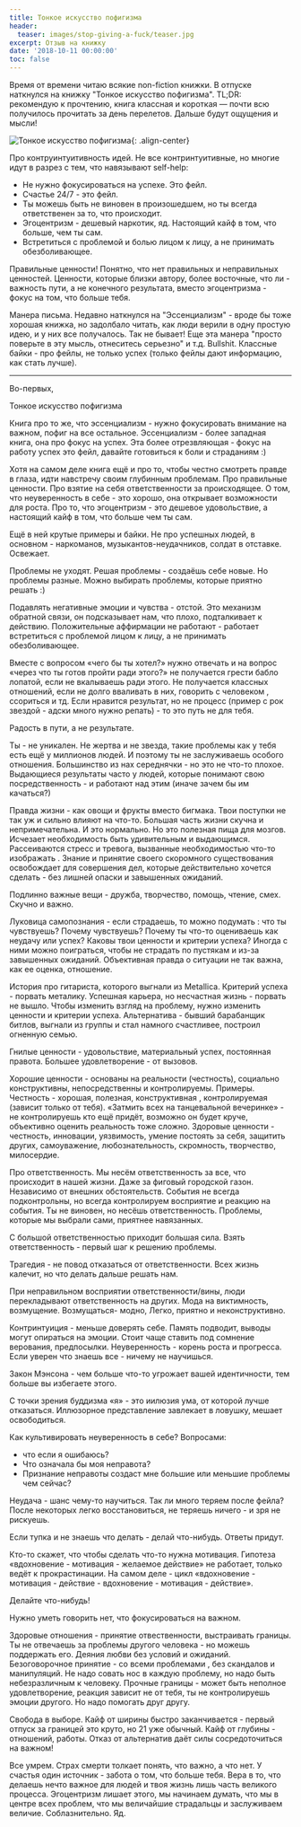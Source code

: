 ```yaml
---
title: Тонкое искусство пофигизма
header:
  teaser: images/stop-giving-a-fuck/teaser.jpg
excerpt: Отзыв на книжку
date: '2018-10-11 00:00:00'
toc: false
---
```


Время от времени читаю всякие non-fiction книжки. В отпуске наткнулся на книжку "Тонкое искуccтво пофигизма". TL;DR: рекомендую к прочтению, книга классная и короткая — почти всю получилось прочитать за день перелетов. Дальше будут ощущения и мысли!

![Тонкое искусство пофигизма](/images/stop-giving-a-fuck/teaser.png 'Тонкое искусство пофигизма'){: .align-center}

Про контруинтуитивность идей. Не все контринтуитивные, но многие идут в разрез с тем, что навязывают self-help:
- Не нужно фокусироваться на успехе. Это фейл.
- Счастье 24/7 - это фейл.
- Ты можешь быть не виновен в произошедшем, но ты всегда ответственен за то, что происходит.
- Эгоцентризм - дешевый наркотик, яд. Настоящий кайф в том, что больше, чем ты сам.
- Встретиться с проблемой и болью лицом к лицу, а не принимать обезболивающее.

Правильные ценности! Понятно, что нет правильных и неправильных ценностей. Ценности, которые близки автору, более восточные, что ли - важность пути, а не конечного результата, вместо эгоцентризма - фокус на том, что больше тебя. 

Манера письма. Недавно наткнулся на "Эссенциализм" - вроде бы тоже хорошая книжка, но задолбало читать, как люди верили в одну простую идею, и у них все получалось. Так не бывает! Еще эта манера "просто поверьте в эту мысль, отнеситесь серьезно" и т.д. Bullshit. Классные байки - про фейлы, не только успех (только фейлы дают информацию, как стать лучше).

------------------------------------

Во-первых, 

Тонкое искусство пофигизма

Книга про то же, что эссенциализм - нужно фокусировать внимание на важном, пофиг на все остальное. Эссенциализм - более западная книга, она про фокус на успех. Эта более отрезвляющая - фокус на работу успех это фейл, давайте готовиться к боли и страданиям :)

Хотя на самом деле книга ещё и про то, чтобы честно смотреть правде в глаза, идти навстречу своим глубинным проблемам. Про правильные ценности. Про взятие на себя ответственности за происходящее.  О том, что неуверенность в себе - это хорошо, она открывает возможности для роста. Про то, что эгоцентризм - это дешевое удовольствие, а настоящий кайф в том, что больше чем ты сам.
 
Ещё в ней крутые примеры и байки. Не про успешных людей, в основном - наркоманов, музыкантов-неудачников, солдат в отставке. Освежает.

Проблемы не уходят. Решая проблемы - создаёшь себе новые. Но проблемы разные. Можно выбирать проблемы, которые приятно решать :)

Подавлять негативные эмоции и чувства - отстой. Это механизм обратной связи, он подсказывает нам, что плохо, подталкивает к действию. Положительные аффирмации не работают - работает встретиться с проблемой лицом к лицу, а не принимать обезболивающее.

Вместе с вопросом «чего бы ты хотел?» нужно отвечать и на вопрос «через что ты готов пройти ради этого?» не получается грести бабло лопатой, если не вкалываешь ради этого. Не получается классных отношений, если не долго вваливать в них, говорить с человеком , ссориться и тд. Если нравится результат, но не процесс (пример с рок звездой - адски много нужно репать) - то это путь не для тебя.

Радость в пути, а не результате.

Ты - не уникален. Не жертва и не звезда, такие проблемы как у тебя есть ещё у миллионов людей. И поэтому ты не заслуживаешь особого отношения. Большинство из нах середнячки - но это не что-то плохое. Выдающиеся результаты часто у людей, которые понимают свою посредственность - и работают над этим (иначе зачем бы им качаться?)

Правда жизни - как овощи и фрукты вместо бигмака. Твои поступки не так уж и сильно влияют на что-то. Большая часть жизни скучна и непримечательна. И это нормально. Но это полезная пища для мозгов. Исчезает необходимость быть удивительным и выдающимся. Рассеиваются стресс и тревога, вызванные необходимостью что-то изображать . Знание и принятие своего скоромного существования освобождает для совершения дел, которые действительно хочется сделать - без лишней опаски и завышенных ожиданий.

Подлинно важные вещи - дружба, творчество, помощь, чтение, смех. Скучно и важно. 

Луковица самопознания - если страдаешь, то можно подумать : что ты чувствуешь? Почему чувствуешь? Почему ты что-то оцениваешь как неудачу или успех? Каковы твои ценности и критерии успеха? Иногда с ними можно поиграться, чтобы не страдать по пустякам и из-за завышенных ожиданий. Объективная правда о ситуации не так важна, как ее оценка, отношение. 

История про гитариста, которого выгнали из Metallica. Критерий успеха - порвать металику. Успешная карьера, но несчастная жизнь - порвать не вышло. Чтобы изменить взгляд на проблему, нужно изменить ценности и критерии успеха. Альтернатива - бывший барабанщик битлов, выгнали из группы и стал намного счастливее, построил огненную семью.

Гнилые ценности - удовольствие, материальный успех, постоянная правота. Большее удовлетворение - от вызовов. 

Хорошие ценности - основаны на реальности (честность), социально конструктивны, непосредственны и контролируемы. 
Примеры. Честность - хорошая, полезная, конструктивная , контролируемая (зависит только от тебя). «Затмить всех на танцевальной вечеринке» - не контролируешь кто ещё придёт, возможно он будет круче, объективно оценить реальность тоже сложно. 
Здоровые ценности - честность, инновации, уязвимость, умение постоять за себя, защитить других, самоуважение, любознательность, скромность, творчество, милосердие.

Про ответственность. Мы несём ответственность за все, что происходит в нашей жизни. Даже за фиговый городской газон. Независимо от внешних обстоятельств. События не всегда подконтрольны, но всегда контролируем восприятие и реакцию на события. Ты не виновен, но несёшь ответственность.
Проблемы, которые мы выбрали сами, приятнее навязанных.

С большой ответственностью приходит большая сила. Взять ответственность - первый шаг к решению проблемы.

Трагедия - не повод отказаться от ответственности. Всех жизнь калечит, но что делать дальше решать нам.

При неправильном восприятии ответственности/вины, люди перекладывают ответственность на других. Мода на виктимность, возмущение. Возмущаться- модно, Легко, приятно и неконструктивно.

Контринтуиция - меньше доверять себе. Память подводит, выводы могут опираться на эмоции. Стоит чаще ставить под сомнение верования, предпосылки. Неуверенность - корень роста и прогресса. Если уверен что знаешь все - ничему не научишься. 

Закон Мэнсона - чем больше что-то угрожает вашей идентичности, тем больше вы избегаете этого.

С точки зрения буддизма «я» - это иилюзия ума, от которой лучше отказаться. Иллюзорное представление завлекает в ловушку, мешает освободиться. 

Как культивировать неуверенность в себе? Вопросами:
- что если я ошибаюсь?
- Что означала бы моя неправота? 
- Признание неправоты создаст мне большие или меньшие проблемы чем сейчас?

Неудача - шанс чему-то научиться. Так ли много теряем после фейла? После некоторых легко восстановиться, не теряешь ничего - и зря не рискуешь. 

Если тупка и не знаешь что делать - делай что-нибудь. Ответы придут.

Кто-то скажет, что чтобы сделать что-то нужна мотивация. Гипотеза «вдохновение - мотивация - желаемое действие» не работает, только ведёт к прокрастинации. На самом деле - цикл «вдохновение - мотивация - действие - вдохновение - мотивация - действие».

Делайте что-нибудь!

Нужно уметь говорить нет, что фокусироваться на важном.

Здоровые отношения - принятие отвественности, выстраивать границы. Ты не отвечаешь за проблемы другого человека - но можешь поддержать его. Деяния любви без условий и ожиданий. Безоговорочное принятие - со всеми проблемами , без скандалов и манипуляций. Не надо совать нос в каждую проблему, но надо быть небезразличным к человеку. Прочные границы - может быть неполное удовлетворение, реакция зависит не от тебя, ты не контролируешь эмоции другого. Но надо помогать друг другу.

Свобода в выборе. Кайф от ширины быстро заканчивается - первый отпуск за границей это круто, но 21 уже обычный. Кайф от глубины - отношений, работы. Отказ от альтернатив даёт силы сосредоточиться на важном!

Все умрем. Страх смерти толкает понять, что важно, а что нет. У счастья один источник - забота о том, что больше тебя. Вера в то, что делаешь нечто важное для людей и твоя жизнь лишь часть великого процесса. Эгоцентризм лишает этого, мы начинаем думать, что мы в центре всех проблем, что мы величайшие страдальцы и заслуживаем величие. Соблазнительно. Яд. 
